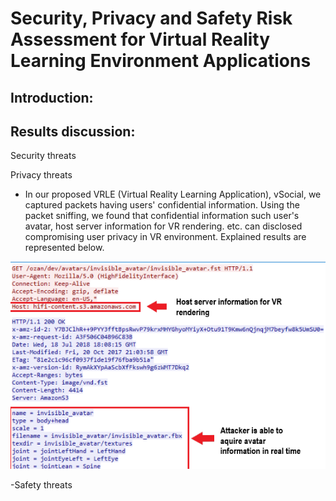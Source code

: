 #                        Security, Privacy and Safety Risk Assessment for Virtual Reality Learning Environment Applications

## Introduction:


## Results discussion:
Security threats


Privacy threats

- In our proposed VRLE (Virtual Reality Learning Application), vSocial, we captured packets having users' confidential information. Using the packet sniffing, we found that confidential information such user's avatar, host server information for VR rendering. etc. can disclosed compromising user privacy in VR environment. Explained results are represented below.
<img src="https://github.com/VR-SPS/Results/blob/master/packet_sniffing.PNG" align="centre"/>


-Safety threats
